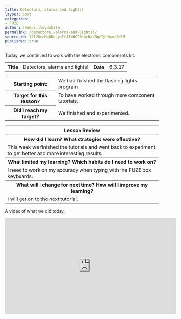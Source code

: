 ```yaml
---
title: Detectors, alarms and lights!
layout: post
categories:
- FUZE
author: seamus.lloydwhite
permalink: /detectors,-alarms-and-lights!/
source-id: 12l2KrcMg0De-yaIrJIbBC2IeprNkd9qoTpb0sod8flM
published: true
---
```

Today, we continued to work with the electronic components kit.

<table>
  <tr>
    <th>Title</th>
    <td>Detectors, alarms and lights!</td>
    <th>Date</th>
    <td>6.3.17</td>
  </tr>
</table>


<table>
  <tr>
    <th>Starting point:</th>
    <td>We had finished the flashing lights program</td>
  </tr>
  <tr>
    <th>Target for this lesson?</th>
    <td>To have worked through more component tutorials.</td>
  </tr>
  <tr>
    <th>Did I reach my target? </th>
    <td>We finished and experimented.</td>
  </tr>
</table>


<table>
  <tr>
    <th>Lesson Review</th>
  </tr>
  <tr>
    <th>How did I learn? What strategies were effective? </th>
  </tr>
  <tr>
    <td>This week we finished the tutorials and went back to experiment to get better and more interesting results.</td>
  </tr>
  <tr>
    <th>What limited my learning? Which habits do I need to work on? </th>
  </tr>
  <tr>
    <td>I need to work on my accuracy when typing with the FUZE box keyboards.</td>
  </tr>
  <tr>
    <th>What will I change for next time? How will I improve my learning?</th>
  </tr>
  <tr>
    <td>I will get on to the next tutorial.</td>
  </tr>
</table>

A video of what we did today.
<iframe width="560" height="315" src="https://www.youtube.com/embed/UBLBLeAXYJE" frameborder="0" allowfullscreen></iframe>

